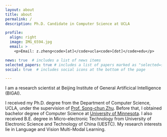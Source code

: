 ```yaml
---
layout: about
title: about
permalink: /
description: Ph.D. Candidate in Computer Science at UCLA

profile:
  align: right
  image: IMG_6594.jpg
  email: >
    <p>Email: z.zheng<code>[at]</code>ucla<code>[dot]</code>edu</p>

news: true  # includes a list of news items
selected_papers: true # includes a list of papers marked as "selected={true}"
social: true  # includes social icons at the bottom of the page

---
```

I am a research scientist at Beijing Institute of General Artificical Intelligence (BIGAI).

I received my Ph.D. degree from the Department of Computer Science, UCLA, under the supervision of [Prof. Song-chun Zhu](http://www.stat.ucla.edu/~sczhu/). Before that, I obtained bachelor degree of Computer Science at [University of Minnesota](https://twin-cities.umn.edu/). I also received B.E. degree in Micro-electronic Technology from University of Electronic Science and Technology of China (UESTC). My research interests lie in Language and Vision Multi-Modal Learning.